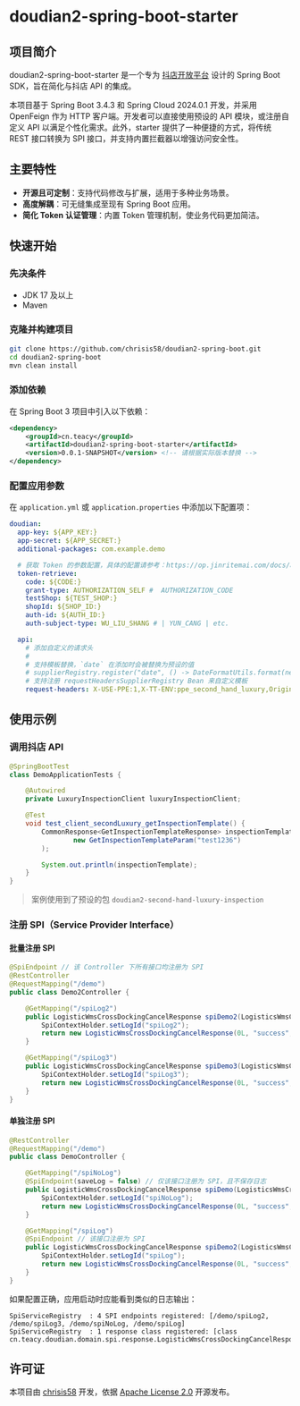 # doudian2-spring-boot-starter

## 项目简介

doudian2-spring-boot-starter 是一个专为 [抖店开放平台](https://op.jinritemai.com/docs/guide-docs/213/14) 设计的 Spring Boot SDK，旨在简化与抖店 API 的集成。

本项目基于 Spring Boot 3.4.3 和 Spring Cloud 2024.0.1 开发，并采用 OpenFeign 作为 HTTP 客户端。开发者可以直接使用预设的 API 模块，或注册自定义 API 以满足个性化需求。此外，starter 提供了一种便捷的方式，将传统 REST 接口转换为 SPI 接口，并支持内置拦截器以增强访问安全性。

## 主要特性

- **开源且可定制**：支持代码修改与扩展，适用于多种业务场景。
- **高度解耦**：可无缝集成至现有 Spring Boot 应用。
- **简化 Token 认证管理**：内置 Token 管理机制，使业务代码更加简洁。

## 快速开始

### 先决条件

- JDK 17 及以上
- Maven

### 克隆并构建项目

```bash
git clone https://github.com/chrisis58/doudian2-spring-boot.git
cd doudian2-spring-boot
mvn clean install
```

### 添加依赖

在 Spring Boot 3 项目中引入以下依赖：

```xml
<dependency>
    <groupId>cn.teacy</groupId>
    <artifactId>doudian2-spring-boot-starter</artifactId>
    <version>0.0.1-SNAPSHOT</version> <!-- 请根据实际版本替换 -->
</dependency>
```

### 配置应用参数

在 `application.yml` 或 `application.properties` 中添加以下配置项：

```yaml
doudian:
  app-key: ${APP_KEY:}
  app-secret: ${APP_SECRET:}
  additional-packages: com.example.demo

  # 获取 Token 的参数配置，具体的配置请参考：https://op.jinritemai.com/docs/api-docs/162/1600
  token-retrieve:
    code: ${CODE:}
    grant-type: AUTHORIZATION_SELF #  AUTHORIZATION_CODE
    testShop: ${TEST_SHOP:}
    shopId: ${SHOP_ID:}
    auth-id: ${AUTH_ID:}
    auth-subject-type: WU_LIU_SHANG # | YUN_CANG | etc.

  api:
    # 添加自定义的请求头
    #
    # 支持模板替换，`date` 在添加时会被替换为预设的值
    # supplierRegistry.register("date", () -> DateFormatUtils.format(new Date(), "yyyy-MM-dd"))
    # 支持注册 requestHeadersSupplierRegistry Bean 来自定义模板
    request-headers: X-USE-PPE:1,X-TT-ENV:ppe_second_hand_luxury,Origin-From:djt_prod_`date`
```

## 使用示例

### 调用抖店 API

```java
@SpringBootTest
class DemoApplicationTests {

	@Autowired
	private LuxuryInspectionClient luxuryInspectionClient;

	@Test
	void test_client_secondLuxury_getInspectionTemplate() {
		CommonResponse<GetInspectionTemplateResponse> inspectionTemplate = luxuryInspectionClient.getInspectionTemplate(
				new GetInspectionTemplateParam("test1236")
		);

		System.out.println(inspectionTemplate);
	}
}
```

> 案例使用到了预设的包 `doudian2-second-hand-luxury-inspection`

### 注册 SPI（Service Provider Interface）

#### 批量注册 SPI

```java
@SpiEndpoint // 该 Controller 下所有接口均注册为 SPI
@RestController
@RequestMapping("/demo")
public class Demo2Controller {

    @GetMapping("/spiLog2")
    public LogisticWmsCrossDockingCancelResponse spiDemo2(LogisticsWmsCrossDockingCancelParam param) {
        SpiContextHolder.setLogId("spiLog2");
        return new LogisticWmsCrossDockingCancelResponse(0L, "success", "01", "CD000001", "384290257", "无");
    }

    @GetMapping("/spiLog3")
    public LogisticWmsCrossDockingCancelResponse spiDemo3(LogisticsWmsCrossDockingCancelParam param) {
        SpiContextHolder.setLogId("spiLog3");
        return new LogisticWmsCrossDockingCancelResponse(0L, "success", "01", "CD000001", "384290257", "无");
    }
}
```

#### 单独注册 SPI

```java
@RestController
@RequestMapping("/demo")
public class DemoController {

    @GetMapping("/spiNoLog")
    @SpiEndpoint(saveLog = false) // 仅该接口注册为 SPI，且不保存日志
    public LogisticWmsCrossDockingCancelResponse spiDemo(LogisticsWmsCrossDockingCancelParam param) {
        SpiContextHolder.setLogId("spiNoLog");
        return new LogisticWmsCrossDockingCancelResponse(0L, "success", "01", "CD000001", "384290257", "无");
    }

    @GetMapping("/spiLog")
    @SpiEndpoint // 该接口注册为 SPI
    public LogisticWmsCrossDockingCancelResponse spiDemo2(LogisticsWmsCrossDockingCancelParam param) {
        SpiContextHolder.setLogId("spiLog");
        return new LogisticWmsCrossDockingCancelResponse(0L, "success", "01", "CD000001", "384290257", "无");
    }
}
```

如果配置正确，应用启动时应能看到类似的日志输出：

```
SpiServiceRegistry  : 4 SPI endpoints registered: [/demo/spiLog2, /demo/spiLog3, /demo/spiNoLog, /demo/spiLog]
SpiServiceRegistry  : 1 response class registered: [class cn.teacy.doudian.domain.spi.response.LogisticWmsCrossDockingCancelResponse]
```

## 许可证

本项目由 [chrisis58](https://github.com/chrisis58) 开发，依据 [Apache License 2.0](https://chatgpt.com/c/LICENSE) 开源发布。